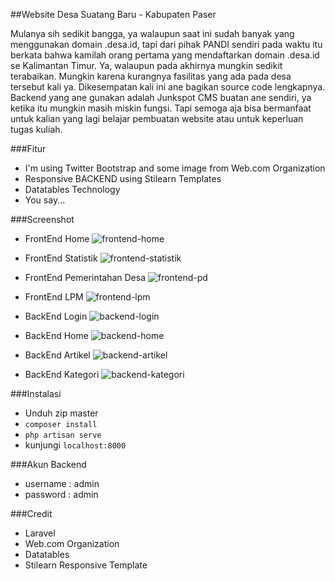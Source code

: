 ##Website Desa Suatang Baru - Kabupaten Paser

Mulanya sih sedikit bangga, ya walaupun saat ini sudah banyak yang menggunakan domain .desa.id, tapi dari pihak PANDI sendiri pada waktu itu berkata bahwa kamilah orang pertama yang mendaftarkan domain .desa.id se Kalimantan Timur. Ya, walaupun pada akhirnya mungkin sedikit terabaikan. Mungkin karena kurangnya fasilitas yang ada pada desa tersebut kali ya. Dikesempatan kali ini ane bagikan source code lengkapnya. Backend yang ane gunakan adalah Junkspot CMS buatan ane sendiri, ya ketika itu mungkin masih miskin fungsi. Tapi semoga aja bisa bermanfaat untuk kalian yang lagi belajar pembuatan website atau untuk keperluan tugas kuliah. 

###Fitur
 - I'm using Twitter Bootstrap and some image from Web.com Organization
 - Responsive BACKEND using Stilearn Templates
 - Datatables Technology
 - You say...

###Screenshot
 - FrontEnd Home
   ![frontend-home](https://raw.github.com/novay/novay-gallery/master/My%20Screenshot/suatang/suatang-front.JPG)
 - FrontEnd Statistik
   ![frontend-statistik](https://raw.github.com/novay/novay-gallery/master/My%20Screenshot/suatang/suatang-front-statistik.JPG)
 - FrontEnd Pemerintahan Desa
   ![frontend-pd](https://raw.github.com/novay/novay-gallery/master/My%20Screenshot/suatang/suatang-front-pd.JPG)
 - FrontEnd LPM
   ![frontend-lpm](https://raw.github.com/novay/novay-gallery/master/My%20Screenshot/suatang/suatang-front-lpm.JPG)

 - BackEnd Login
   ![backend-login](https://raw.github.com/novay/novay-gallery/master/My%20Screenshot/suatang/suatang-login.JPG)
 - BackEnd Home
   ![backend-home](https://raw.github.com/novay/novay-gallery/master/My%20Screenshot/suatang/suatang-admin-home.JPG)
 - BackEnd Artikel
   ![backend-artikel](https://raw.github.com/novay/novay-gallery/master/My%20Screenshot/suatang/suatang-admin-artikel.jpg)
 - BackEnd Kategori
   ![backend-kategori](https://raw.github.com/novay/novay-gallery/master/My%20Screenshot/suatang/suatang-admin-kategori.JPG)

###Instalasi
 - Unduh zip master
 - `composer install`
 - `php artisan serve`
 - kunjungi `localhost:8000`

###Akun Backend
 - username : admin
 - password : admin

###Credit
 - Laravel
 - Web.com Organization
 - Datatables
 - Stilearn Responsive Template
